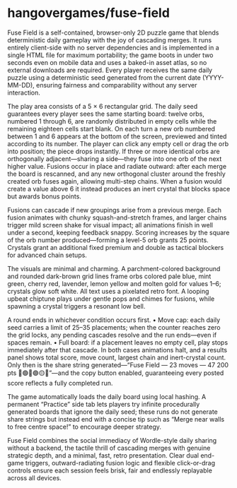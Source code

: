 # hangovergames/fuse-field

Fuse Field is a self-contained, browser-only 2D puzzle game that blends
deterministic daily gameplay with the joy of cascading merges. It runs
entirely client-side with no server dependencies and is implemented in
a single HTML file for maximum portability; the game boots in under two
seconds even on mobile data and uses a baked-in asset atlas, so no
external downloads are required. Every player receives the same daily
puzzle using a deterministic seed generated from the current date
(YYYY-MM-DD), ensuring fairness and comparability without any server
interaction.

The play area consists of a 5 × 6 rectangular grid. The daily seed
guarantees every player sees the same starting board: twelve orbs,
numbered 1 through 6, are randomly distributed in empty cells while the
remaining eighteen cells start blank. On each turn a new orb numbered
between 1 and 6 appears at the bottom of the screen, previewed and
tinted according to its number. The player can click any empty cell or
drag the orb into position; the piece drops instantly. If three or more
identical orbs are orthogonally adjacent—sharing a side—they fuse into
one orb of the next higher value. Fusions occur in place and radiate
outward: after each merge the board is rescanned, and any new
orthogonal cluster around the freshly created orb fuses again, allowing
multi-step chains. When a fusion would create a value above 6 it
instead produces an inert crystal that blocks space but awards bonus
points.

Fusions can cascade if new groupings arise from a previous merge. Each
fusion animates with chunky squash-and-stretch frames, and larger
chains trigger mild screen shake for visual impact; all animations
finish in well under a second, keeping feedback snappy. Scoring
increases by the square of the orb number produced—forming a level-5
orb grants 25 points. Crystals grant an additional fixed premium and
double as tactical blockers for advanced chain setups.

The visuals are minimal and charming. A parchment-colored background
and rounded dark-brown grid lines frame orbs colored pale blue, mint
green, cherry red, lavender, lemon yellow and molten gold for values
1–6; crystals glow soft white. All text uses a pixelated retro font. A
looping upbeat chiptune plays under gentle pops and chimes for fusions,
while spawning a crystal triggers a resonant low bell.

A round ends in whichever condition occurs first. • Move cap: each
daily seed carries a limit of 25–35 placements; when the counter
reaches zero the grid locks, any pending cascades resolve and the run
ends—even if spaces remain. • Full board: if a placement leaves no
empty cell, play stops immediately after that cascade. In both cases
animations halt, and a results panel shows total score, move count,
largest chain and inert-crystal count. Only then is the share string
generated—“Fuse Field — 23 moves — 47 200 pts 🔵🟢🔴🟣🟡✨”—and the
copy button enabled, guaranteeing every posted score reflects a fully
completed run.

The game automatically loads the daily board using local hashing. A
permanent “Practice” side tab lets players try infinite procedurally
generated boards that ignore the daily seed; these runs do not generate
share strings but instead end with a concise tip such as “Merge near
walls to free centre space!” to encourage deeper strategy.

Fuse Field combines the social immediacy of Wordle-style daily sharing
without a backend, the tactile thrill of cascading merges with genuine
strategic depth, and a minimal, fast, retro presentation. Clear dual
end-game triggers, outward-radiating fusion logic and flexible
click-or-drag controls ensure each session feels brisk, fair and
endlessly replayable across all devices.
